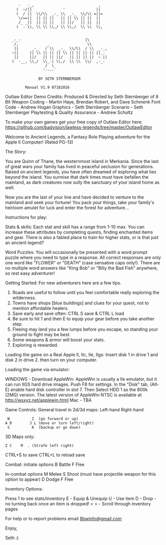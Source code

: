 ```       ___                                         
      -   -_,                             ,        
     (  ~/||              '              ||        
     (  / ||  \\/\\  _-_ \\  _-_  \\/\\ =||=       
      \/==||  || || ||   || || \\ || ||  ||        
      /_ _||  || || ||   || ||/   || ||  ||        
     (  - \\, \\ \\ \\,/ \\ \\,/  \\ \\  \\,       
                                              
                                            
   _-_-                             |\         
    /,             _                 \\        
    ||      _-_   / \\  _-_  \\/\\  / \\  _-_, 
   ~||     || \\ || || || \\ || || || || ||_.  
    ||     ||/   || || ||/   || || || ||  ~ || 
   (  -__, \\,/  \\_-| \\,/  \\ \\  \\/  ,-_-  
                  /  \                         
                 '----` 
   
               BY SETH STERNBERGER
   
         Manual V1.9 07182016
```
Outlaw Editor Demo Credits:
Produced & Directed by Seth Sternberger of 8 Bit Weapon
Coding - Martin Haye, Brendan Robert, and Dave Schmenk 
Font Code - Andrew Hogan
Graphics - Seth Sternberger
Scenario - Seth Sternberger
Playtesting & Quality Assurance - Andrew Schultz  

To make your own games get your free copy of Outlaw Editor here:
https://github.com/badvision/lawless-legends/tree/master/OutlawEditor

Welcome to Ancient Legends, a Fantasy Role Playing adventure for the Apple II Computer! (Rated PG-13)

The Story: 

You are Quinn of Thane, the westernmost island in Merkania. Since the last of great wars your family has lived in peaceful seclusion for generations. Raised on ancient legends, you have often dreamed of exploring what lies beyond the island. You surmise that dark times must have befallen the mainland, as dark creatures now sully the sanctuary of your island home as well. 

Now you are the last of your line and have decided to venture to the mainland and seek your fortune! You pack your things, take your family's heirloom amulet for luck and enter the forest for adventure...

Instructions for play:

Stats & skills: Each stat and skill has a range from 1-10 max. You can increase these attributes by completing quests, finding enchanted items and gear. There is also a fabled place to train for higher stats, or is that just an ancient legend?

Word Puzzles: You will occasionally be presented with a word prompt puzzle where you need to type in a response. All correct responses are only one word like "FLOWER" or "DEATH" (case sensative caps only!). There are no multiple word answers like "King Bob" or "Billy the Bad Fish" anywhere, so rest easy adventurer!

Getting Started:  For new adventurers here are a few tips.
1) Roads are useful to follow until you feel comfortable really exploring the wilderness.
2) Towns have shops [blue buildings] and clues for your quest, not to mention affordable healers.
3) Save early and save often: CTRL S save & CTRL L load
4) Be sure to hit 1 and then E to equip your gear before you take another step.
5) Fleeing may land you a few lumps before you escape, so standing your ground to fight may be best.
6) Some weapons & armor will boost your stats.
7) Exploring is rewarded.

Loading the game on a Real Apple II, IIc, IIe, IIgs:
Insert disk 1 in drive 1 and disk 2 in drive 2. then turn on your computer. 

Loading the game via emulator:

WINDOWS - Download AppleWin: AppleWin is usually a IIe emulator, but it can run IIGS hard drive images. Push F8 for settings.  In the "Disk" tab, (Alt-E) enable hard disk controller in slot 7. Then Select HDD 1 as the 800k (2MG) version. The latest version of AppleWin NTSC is available at http://wsxyz.net/applewin.html
Mac - TBA

Game Controls: 
General travel in 2d/3d maps:
Left-hand Right-hand
```
 W          I  (go forward or up)
A D        J L (move or turn left/right)
 S          K  (backup or go down)
```
3D Maps only:
```
Z C    M  . (Strafe left right)
```

CTRL+S to save
CTRL+L to reload save

Combat:
initiate options
B Battle
F Flee

In-combat options
M Melee
S Shoot (must have projectile weapon for this option to appear)
D Dodge
F Flee


Inventory Options:

Press 1 to see stats/inventory
E - Equip & Unequip
U - Use item
D - Drop - no turning back once an item is dropped!
< > - Scroll through inventory pages

For help or to report problems email 8bwinfo@gmail.com

Enjoy,

Seth :)
